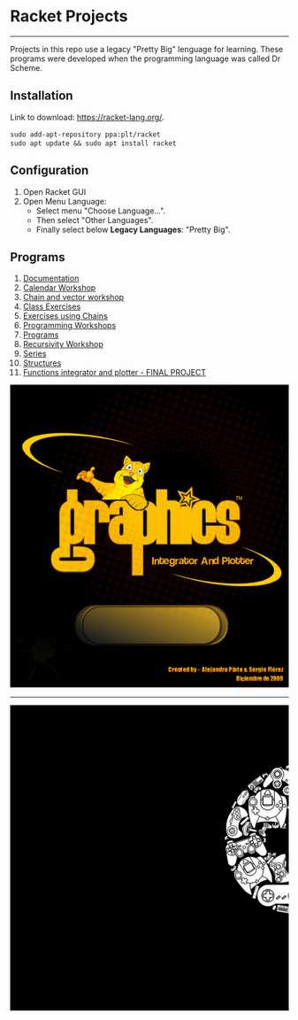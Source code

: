 # Racket Projects
---

Projects in this repo use a legacy "Pretty Big" lenguage for learning. These programs were developed when the programming language was called Dr Scheme.


## Installation

Link to download: https://racket-lang.org/.

```
sudo add-apt-repository ppa:plt/racket
sudo apt update && sudo apt install racket
```

## Configuration

1. Open Racket GUI
2. Open Menu Language:
	* Select menu "Choose Language...".
	* Then select "Other Languages".
	* Finally select below **Legacy Languages**: "Pretty Big".

## Programs

1. [Documentation](FUNCIONES_DE_SCHEME.pdf)
1. [Calendar Workshop](CalendarWorkshop)
2. [Chain and vector workshop](ChainAndVectorWorkshop)
3. [Class Exercises](ClassExercises)
4. [Exercises using Chains](ExercisesUsingChains)
5. [Programming Workshops](ProgrammingWorkshops)
6. [Programs](Programs)
7. [Recursivity Workshop](RecursivityWorkshop)
8. [Series](Series)
9. [Structures](Structures)
10. [Functions integrator and plotter - FINAL PROJECT](Programs/PROYECTO_FINAL-Integrator-and-plotter-v1.0-Sergio-Florez-Alejandro-pinto)

![Final Project Logo](Programs/PROYECTO_FINAL-Integrator-and-plotter-v1.0-Sergio-Florez-Alejandro-pinto/Logo.bmp)

---

![Final Project Demo Gif](Programs/PROYECTO_FINAL-Integrator-and-plotter-v1.0-Sergio-Florez-Alejandro-pinto/demo.gif)